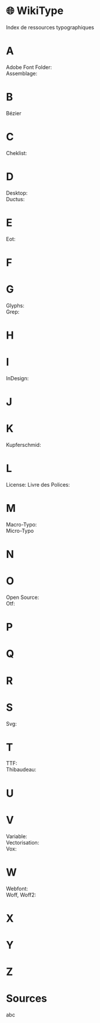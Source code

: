 # 🌐 WikiType
  Index de ressources typographiques

# A
  Adobe Font Folder:  
  Assemblage:  
# B
  Bézier
# C
  Cheklist:
# D
  Desktop:  
  Ductus:  
# E
  Eot:  
# F
# G
  Glyphs:  
  Grep:
# H
# I
  InDesign:  
# J
# K
  Kupferschmid:
# L
  License:
  Livre des Polices:
# M
  Macro-Typo:  
  Micro-Typo
# N
# O
  Open Source:  
  Otf:
# P
# Q
# R
# S
  Svg:
# T
  TTF:  
  Thibaudeau:
# U
# V
  Variable:  
  Vectorisation:  
  Vox:
# W
  Webfont:  
  Woff, Woff2:
# X
# Y
# Z

# Sources
  abc
